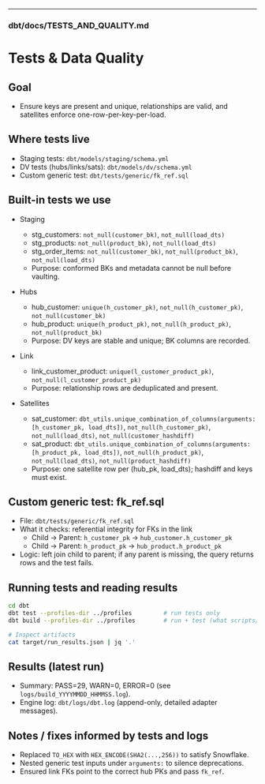 
---

### dbt/docs/TESTS_AND_QUALITY.md

# Tests & Data Quality

## Goal
- Ensure keys are present and unique, relationships are valid, and satellites enforce one-row-per-key-per-load.

## Where tests live
- Staging tests: `dbt/models/staging/schema.yml`
- DV tests (hubs/links/sats): `dbt/models/dv/schema.yml`
- Custom generic test: `dbt/tests/generic/fk_ref.sql`

## Built-in tests we use
- Staging
  - stg_customers: `not_null(customer_bk)`, `not_null(load_dts)`
  - stg_products: `not_null(product_bk)`, `not_null(load_dts)`
  - stg_order_items: `not_null(customer_bk)`, `not_null(product_bk)`, `not_null(load_dts)`
  - Purpose: conformed BKs and metadata cannot be null before vaulting.

- Hubs
  - hub_customer: `unique(h_customer_pk)`, `not_null(h_customer_pk)`, `not_null(customer_bk)`
  - hub_product: `unique(h_product_pk)`, `not_null(h_product_pk)`, `not_null(product_bk)`
  - Purpose: DV keys are stable and unique; BK columns are recorded.

- Link
  - link_customer_product: `unique(l_customer_product_pk)`, `not_null(l_customer_product_pk)`
  - Purpose: relationship rows are deduplicated and present.

- Satellites
  - sat_customer: `dbt_utils.unique_combination_of_columns(arguments: [h_customer_pk, load_dts])`, `not_null(h_customer_pk)`, `not_null(load_dts)`, `not_null(customer_hashdiff)`
  - sat_product: `dbt_utils.unique_combination_of_columns(arguments: [h_product_pk, load_dts])`, `not_null(h_product_pk)`, `not_null(load_dts)`, `not_null(product_hashdiff)`
  - Purpose: one satellite row per (hub_pk, load_dts); hashdiff and keys must exist.

## Custom generic test: fk_ref.sql
- File: `dbt/tests/generic/fk_ref.sql`
- What it checks: referential integrity for FKs in the link
  - Child → Parent: `h_customer_pk` → `hub_customer.h_customer_pk`
  - Child → Parent: `h_product_pk` → `hub_product.h_product_pk`
- Logic: left join child to parent; if any parent is missing, the query returns rows and the test fails.

## Running tests and reading results
```bash
cd dbt
dbt test --profiles-dir ../profiles         # run tests only
dbt build --profiles-dir ../profiles        # run + test (what scripts/05_dbt.sh does)

# Inspect artifacts
cat target/run_results.json | jq '.'
```

## Results (latest run)
- Summary: PASS=29, WARN=0, ERROR=0 (see `logs/build_YYYYMMDD_HHMMSS.log`).
- Engine log: `dbt/logs/dbt.log` (append-only, detailed adapter messages).

## Notes / fixes informed by tests and logs
- Replaced `TO_HEX` with `HEX_ENCODE(SHA2(...,256))` to satisfy Snowflake.
- Nested generic test inputs under `arguments:` to silence deprecations.
- Ensured link FKs point to the correct hub PKs and pass `fk_ref`.
